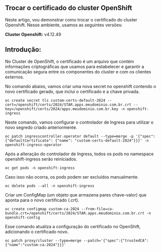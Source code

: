 ## Trocar o certificado do cluster OpenShift

Neste artigo, vou demonstrar como trocar o certificado do cluster Openshift.
Nesse ambiente, usamos as seguintes versões:

**Cluster Openshift:** v4.12.49

## Introdução:

No Cluster de OpenShift, o certificado é um arquivo que contém informações criptográficas que usamos para estabelecer e garantir a comunicação segura entre os componentes do cluster e com os clientes externos.

No comando abaixo, vamos criar uma nova secret no openshift contendo o novo certificado gerado, que inclui o certificado e a chave privada.

`oc create secret tls custom-certs-default-2024 --cert=/openshift/certs/2024/STAR.apps.meudominio.com.br.crt --key=/openshift/certs/2024/apps.meudominio.com.br.key -n openshift-ingress`

Neste comando, vamos configurar o controlador de Ingress para utilizar o novo segredo criado anteriormente.

`oc patch ingresscontroller.operator default --type=merge -p '{"spec":{"defaultCertificate": {"name": "custom-certs-default-2024"}}}' -n openshift-ingress-operator`

Após a alteração do controlador de Ingress, todos os pods no namespace openshift-ingress serão reiniciados.

`oc get pods -n openshift-ingress`

Caso isso não ocorra, os pods podem ser excluídos manualmente.

`oc delete pods --all -n openshift-ingress`

Criar um ConfigMap (um objeto que armazena pares chave-valor) que aponta para o novo certificado (.crt).

`oc create configmap custom-ca-2024 --from-file=ca-bundle.crt=/openshift/certs/2024/STAR.apps.meudominio.com.br.crt -n openshift-config`

Esse comando atualiza a configuração do certificado no OpenShift, adicionando o certificado novo.

`oc patch proxy/cluster --type=merge --patch='{"spec":{"trustedCA":{"name":"custom-ca-2024"}}}'`
